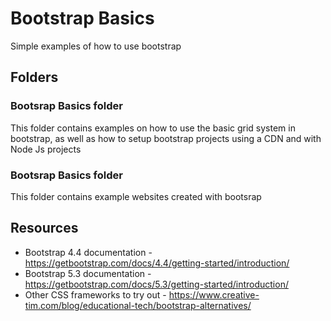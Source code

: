 # Bootstrap Basics

Simple examples of how to use bootstrap

## Folders

### Bootsrap Basics folder

This folder contains examples on how to use the basic grid system in bootstrap, as well as how to setup bootstrap projects using a CDN and with Node Js projects

### Bootsrap Basics folder

This folder contains example websites created with bootsrap

## Resources

- Bootstrap 4.4 documentation - https://getbootstrap.com/docs/4.4/getting-started/introduction/
- Bootstrap 5.3 documentation - https://getbootstrap.com/docs/5.3/getting-started/introduction/
- Other CSS frameworks to try out - https://www.creative-tim.com/blog/educational-tech/bootstrap-alternatives/
